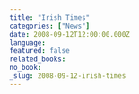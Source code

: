 ```yaml
---
title: "Irish Times"
categories: ["News"]
date: 2008-09-12T12:00:00.000Z
language:
featured: false
related_books:
no_book:
_slug: 2008-09-12-irish-times
---
```


